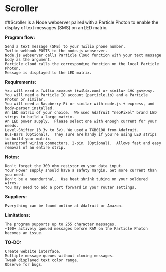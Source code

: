 # Scroller
##Scroller is a Node webserver paired with a Particle Photon to enable the display of text messages (SMS) on an LED matrix.

**Program flow:**
```
Send a text message (SMS) to your Twilio phone number.
Twilio webhook POSTS to the node.js webserver.
Node.js webserver calls Particle Cloud function with your text message body as the argument.
Particle cloud calls the corresponding function on the local Particle Photon.
Message is displayed to the LED matrix.
```

**Requirements:**
```
You will need a Twilio account (twilio.com) or similar SMS gateway.  
You will need a Particle IO account (particle.io) and a Particle Photon or similar.
You will need a Raspberry Pi or similar with node.js + express, and body-parser installed.
An LED matrix of your choice.  We used Adafruit "neoPixel" brand LED strips to build a large matrix.
An LED power supply.  Please select one with enough current for your needs.
Level-Shifter (3.3v to 5v). We used a TXB0108 from Adafruit.
Bus-Bars (Optional).  They sure are handy if you're using LED strips to build your matrix.
Waterproof wiring connectors. 2-pin. (Optional).  Allows fast and easy removal of an entire strip. 
```

**Notes:**
```
Don't forget the 300 ohm resistor on your data input.  
Your Power supply should have a safety margin. Get more current than you need.
Don't be a neanderthal.  Use heat shrink tubing on your soldered wires.
You may need to add a port forward in your router settings.
```

**Suppliers:**
```
Everything can be found online at Adafruit or Amazon.
```

**Limitations:**
```
The program supports up to 255 character messages.
~100+ actively queued messages before RAM on the Particle Photon becomes an issue.
```

**TO-DO:**
```
Create website interface.
Multiple message queues without cloning messages.
Tweak displayed text color range.
Observe for bugs.
```
